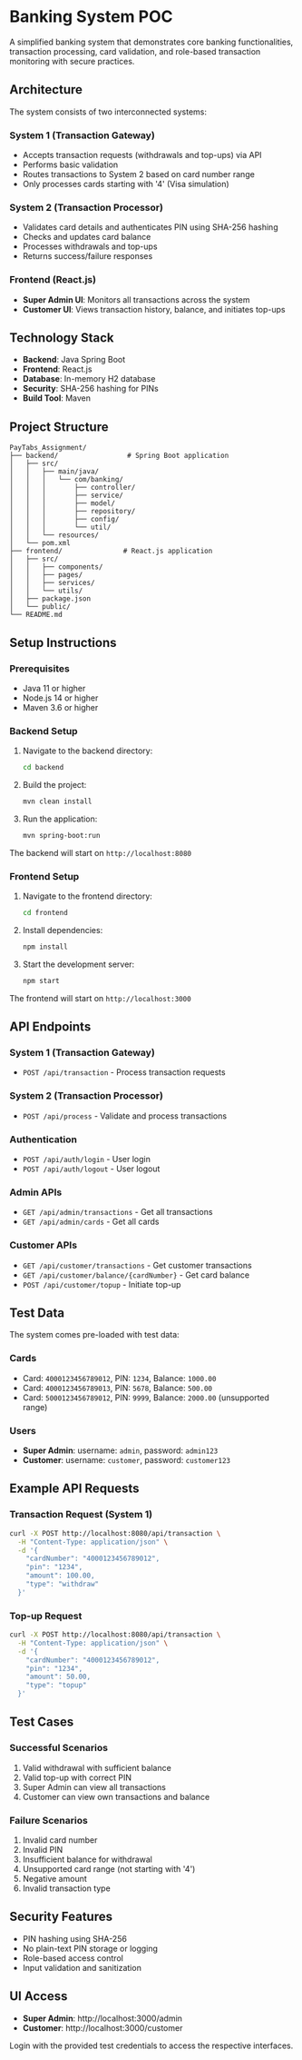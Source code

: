 # Banking System POC

A simplified banking system that demonstrates core banking functionalities, transaction processing, card validation, and role-based transaction monitoring with secure practices.

## Architecture

The system consists of two interconnected systems:

### System 1 (Transaction Gateway)
- Accepts transaction requests (withdrawals and top-ups) via API
- Performs basic validation
- Routes transactions to System 2 based on card number range
- Only processes cards starting with '4' (Visa simulation)

### System 2 (Transaction Processor)
- Validates card details and authenticates PIN using SHA-256 hashing
- Checks and updates card balance
- Processes withdrawals and top-ups
- Returns success/failure responses

### Frontend (React.js)
- **Super Admin UI**: Monitors all transactions across the system
- **Customer UI**: Views transaction history, balance, and initiates top-ups

## Technology Stack

- **Backend**: Java Spring Boot
- **Frontend**: React.js
- **Database**: In-memory H2 database
- **Security**: SHA-256 hashing for PINs
- **Build Tool**: Maven

## Project Structure

```
PayTabs_Assignment/
├── backend/                 # Spring Boot application
│   ├── src/
│   │   ├── main/java/
│   │   │   └── com/banking/
│   │   │       ├── controller/
│   │   │       ├── service/
│   │   │       ├── model/
│   │   │       ├── repository/
│   │   │       ├── config/
│   │   │       └── util/
│   │   └── resources/
│   └── pom.xml
├── frontend/               # React.js application
│   ├── src/
│   │   ├── components/
│   │   ├── pages/
│   │   ├── services/
│   │   └── utils/
│   ├── package.json
│   └── public/
└── README.md
```

## Setup Instructions

### Prerequisites
- Java 11 or higher
- Node.js 14 or higher
- Maven 3.6 or higher

### Backend Setup

1. Navigate to the backend directory:
   ```bash
   cd backend
   ```

2. Build the project:
   ```bash
   mvn clean install
   ```

3. Run the application:
   ```bash
   mvn spring-boot:run
   ```

The backend will start on `http://localhost:8080`

### Frontend Setup

1. Navigate to the frontend directory:
   ```bash
   cd frontend
   ```

2. Install dependencies:
   ```bash
   npm install
   ```

3. Start the development server:
   ```bash
   npm start
   ```

The frontend will start on `http://localhost:3000`

## API Endpoints

### System 1 (Transaction Gateway)
- `POST /api/transaction` - Process transaction requests

### System 2 (Transaction Processor)
- `POST /api/process` - Validate and process transactions

### Authentication
- `POST /api/auth/login` - User login
- `POST /api/auth/logout` - User logout

### Admin APIs
- `GET /api/admin/transactions` - Get all transactions
- `GET /api/admin/cards` - Get all cards

### Customer APIs
- `GET /api/customer/transactions` - Get customer transactions
- `GET /api/customer/balance/{cardNumber}` - Get card balance
- `POST /api/customer/topup` - Initiate top-up

## Test Data

The system comes pre-loaded with test data:

### Cards
- Card: `4000123456789012`, PIN: `1234`, Balance: `1000.00`
- Card: `4000123456789013`, PIN: `5678`, Balance: `500.00`
- Card: `5000123456789012`, PIN: `9999`, Balance: `2000.00` (unsupported range)

### Users
- **Super Admin**: username: `admin`, password: `admin123`
- **Customer**: username: `customer`, password: `customer123`

## Example API Requests

### Transaction Request (System 1)
```bash
curl -X POST http://localhost:8080/api/transaction \
  -H "Content-Type: application/json" \
  -d '{
    "cardNumber": "4000123456789012",
    "pin": "1234",
    "amount": 100.00,
    "type": "withdraw"
  }'
```

### Top-up Request
```bash
curl -X POST http://localhost:8080/api/transaction \
  -H "Content-Type: application/json" \
  -d '{
    "cardNumber": "4000123456789012",
    "pin": "1234",
    "amount": 50.00,
    "type": "topup"
  }'
```

## Test Cases

### Successful Scenarios
1. Valid withdrawal with sufficient balance
2. Valid top-up with correct PIN
3. Super Admin can view all transactions
4. Customer can view own transactions and balance

### Failure Scenarios
1. Invalid card number
2. Invalid PIN
3. Insufficient balance for withdrawal
4. Unsupported card range (not starting with '4')
5. Negative amount
6. Invalid transaction type

## Security Features

- PIN hashing using SHA-256
- No plain-text PIN storage or logging
- Role-based access control
- Input validation and sanitization

## UI Access

- **Super Admin**: http://localhost:3000/admin
- **Customer**: http://localhost:3000/customer

Login with the provided test credentials to access the respective interfaces. 